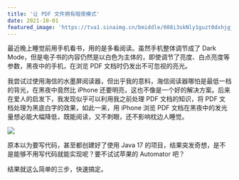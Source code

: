 ```yaml
---
title: '让 PDF 文件拥有暗夜模式'
date: 2021-10-01
featured_image: 'https://tva1.sinaimg.cn/bmiddle/008i3skNly1guzt0dxhjgj61hc0u0jyd02.jpg'
---
```


最近晚上睡觉前用手机看书，用的是多看阅读。虽然手机整体调节成了 Dark Mode，但是电子书的内容仍然是以白色为主体的，即使调节了亮度、白点亮度等参数，黑夜中的手机，在浏览 PDF 文档时仍发出不可忽视的亮光。

<!-- more -->

我尝试过使用海信的水墨屏阅读器，但出乎我的意料，海信阅读器哪怕是最低一档的背光，在黑夜中竟然比 iPhone 还要明亮，这也不像是一个好的解决方案。后来在爱人的启发下，我发现似乎可以利用我之前处理 PDF 文档的知识，将 PDF 文档处理为黑底白字的效果，如此一来，用 iPhone 浏览 PDF 文档在黑夜中的发光量想必能大幅降低，既能阅读，又不刺眼，还不影响枕边人睡觉。


![](https://tva1.sinaimg.cn/large/008i3skNgy1guztq0hqhaj612n0rmdjx02.jpg)

原本以为要写代码，甚至都创建好了使用 Java 17 的项目，结果突发奇想，是不是能够不用写代码就能实现呢？要不试试苹果的 Automator 吧？

结果就这么简单的三步，快速搞定。
